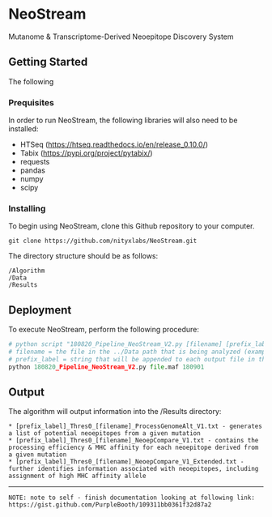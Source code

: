# NeoStream
Mutanome &amp; Transcriptome-Derived Neoepitope Discovery System

## Getting Started

The following

### Prequisites 

In order to run NeoStream, the following libraries will also need to be installed:
* HTSeq (https://htseq.readthedocs.io/en/release_0.10.0/)
* Tabix (https://pypi.org/project/pytabix/)
* requests
* pandas
* numpy
* scipy

### Installing

To begin using NeoStream, clone this Github repository to your computer.

```
git clone https://github.com/nityxlabs/NeoStream.git
```

The directory structure should be as follows:

```
/Algorithm
/Data
/Results
```

## Deployment

To execute NeoStream, perform the following procedure:

```py
# python script "180820_Pipeline_NeoStream_V2.py [filename] [prefix_label]"
# filename = the file in the ../Data path that is being analyzed (example: PDAC.final.somatic.maf)
# prefix_label = string that will be appended to each output file in the /Results directory (example: 180901)
python 180820_Pipeline_NeoStream_V2.py file.maf 180901
```

## Output

The algorithm will output information into the /Results directory:

```
* [prefix_label]_Thres0_[filename]_ProcessGenomeAlt_V1.txt - generates a list of potential neoepitopes from a given mutation
* [prefix_label]_Thres0_[filename]_NeoepCompare_V1.txt - contains the processing efficiency & MHC affinity for each neoepitope derived from a given mutation
* [prefix_label]_Thres0_[filename]_NeoepCompare_V1_Extended.txt - further identifies information associated with neoepitopes, including assignment of high MHC affinity allele
```

---------
```
NOTE: note to self - finish documentation looking at following link: https://gist.github.com/PurpleBooth/109311bb0361f32d87a2
```
